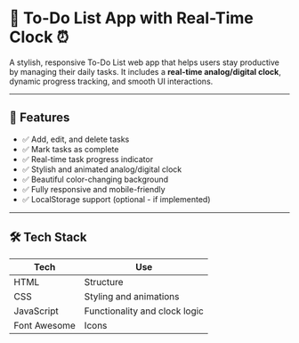 # 📝 To-Do List App with Real-Time Clock ⏰

A stylish, responsive To-Do List web app that helps users stay productive by managing their daily tasks. It includes a **real-time analog/digital clock**, dynamic progress tracking, and smooth UI interactions.

---

## 🚀 Features

- ✅ Add, edit, and delete tasks
- ✅ Mark tasks as complete
- ✅ Real-time task progress indicator
- ✅ Stylish and animated analog/digital clock
- ✅ Beautiful color-changing background
- ✅ Fully responsive and mobile-friendly
- ✅ LocalStorage support (optional - if implemented)

---

## 🛠️ Tech Stack

| Tech | Use |
|------|-----|
| HTML | Structure |
| CSS  | Styling and animations |
| JavaScript | Functionality and clock logic |
| Font Awesome | Icons |



